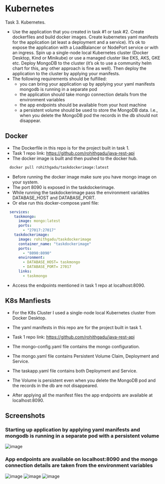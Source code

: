 
# Kubernetes

Task 3. Kubernetes.
- Use the application that you created in task #1 or task #2. Create dockerfiles and build docker images. Create kubernetes yaml manifests for the application (at least a deployment and a service). It’s ok to expose the application with a LoadBalancer or NodePort service or with an ingress. Spin up a single-node local Kubernetes cluster (Docker Desktop, Kind or Minikube) or use a managed cluster like EKS, AKS, GKE etc. Deploy MongoDB to the cluster (it’s ok to use a community helm chart for this, any other approach is fine as well). Then deploy the application to the cluster by applying your manifests. 
- The following requirements should be fulfilled:
  - you can bring your application up by applying your yaml manifests
    mongodb is running in a separate pod
  - the application should take mongo connection details from the environment variables
  - the app endpoints should be available from your host machine
  - a persistent volume should be used to store the MongoDB data. I.e., when you delete the MongoDB pod the records in the db should not disappear.

## Docker
  - The Dockerfile in this repo is for the project built in task 1.
  - Task 1 repo link: https://github.com/rohithgadu/java-rest-api 
  - The docker image is built and then pushed to the docker hub. 

  ```bash
    docker pull rohithgadu/taskdockerimage:latest
  ```
  - Before running the docker image make sure you have mongo image on your system.
  - The port 8090 is exposed in the taskdockerimage.
  - While running the taskdockerimage pass the environment variables DATABASE_HOST and DATABASE_PORT.
  - Or else run this docker-compose.yaml file:
  ```yaml
    services:
      taskmongo:
        image: mongo:latest
        ports:
          - "27017:27017"
      taskdockerimage:
        image: rohithgadu/taskdockerimage
        container_name: "taskdockerimage"
        ports:
          - "8090:8090"
        environment:
          - DATABASE_HOST= taskmongo
          - DATABASE_PORT= 27017  
        links:
          - taskmongo

  ```
  - Access the endpoints mentioned in task 1 repo at localhost:8090.
    


## K8s Manfiests 

  - For the K8s Cluster I used a single-node local Kubernetes cluster from Docker Desktop.

  - The yaml manifests in this repo are for the project built in task 1.
  - Task 1 repo link: https://github.com/rohithgadu/java-rest-api 

  - The mongo-config.yaml file contains the mongo configuration.

  - The mongo.yaml file contains Persistent Volume Claim, Deployment and Service.

  - The taskapp.yaml file contains both Deployment and Service.

  - The Volume is persistent even when you delete the MongoDB pod and the records in the db are not disappeared. 
  
  - After applying all the manifest files the app endpoints are available at localhost:8090.

## Screenshots

### Starting up application by applying yaml manifests and mongodb is running in a separate pod with a persistent volume
![image](https://user-images.githubusercontent.com/84178107/228358685-d2925722-0aa2-49de-bebc-94573c5eda4c.png)

### App endpoints are available on localhost:8090 and the mongo connection details are taken from the environment variables
![image](https://user-images.githubusercontent.com/84178107/228359179-c1ccdc4b-44db-4eaf-9be3-0ac8470f3358.png)
![image](https://user-images.githubusercontent.com/84178107/228360113-4d86e673-c191-4c0f-b310-d55d29de2250.png)
![image](https://user-images.githubusercontent.com/84178107/228360227-dd09462f-aa85-4a9f-b79c-a0b0bcc232c8.png)

    
